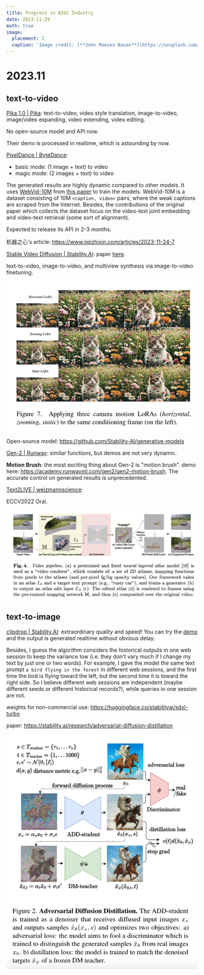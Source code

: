 ```yaml
---
title: Progress in AIGC Industry
date: 2023-11-29
math: true
image:
  placement: 2
  caption: 'Image credit: [**John Moeses Bauan**](https://unsplash.com/photos/OGZtQF8iC0g)'
---
```


# 2023.11

## text-to-video

[Pika 1.0 | Pika](https://pika.art/blog): 
text-to-video, video style translation, image-to-video, image/video expanding, video extending, video editing.

No open-source model and API now. 

Their demo is processed in realtime, which is astounding by now.

[PixelDance | ByteDance](https://makepixelsdance.github.io/): 
- basic mode: (1 image + text) to video
- magic mode: (2 images + text) to video

The generated results are highly dynamic compared to other models. It uses [WebVid-10M](https://github.com/m-bain/webvid) from [this paper](https://arxiv.org/abs/2104.00650.pdf) to train the models. WebVid-10M is a dataset consisting of 10M `<caption, video>` pairs, where the weak captions are scraped from the Internet. Besides, the contributions of the original paper which collects the dataset focus on the video-text joint embedding and video-text retrieval (some sort of alignment).

Expected to release its API in 2-3 months.

机器之心's article: https://www.jiqizhixin.com/articles/2023-11-24-7

[Stable Video Diffusion | Stability.AI](https://stability.ai/news/stable-video-diffusion-open-ai-video-model):
paper [here](https://stability.ai/research/stable-video-diffusion-scaling-latent-video-diffusion-models-to-large-datasets).

text-to-video, image-to-video, and multiview synthesis via image-to-video finetuning.

![Alt text](image-1.png)

Open-source model: https://github.com/Stability-AI/generative-models

[Gen-2 | Runway](https://research.runwayml.com/gen2): similar functions, but demos are not very dynamic.

__Motion Brush__: the most exciting thing about Gen-2 is "motion brush". demo here: https://academy.runwayml.com/gen2/gen2-motion-brush. The accurate control on generated results is unprecedented.


[Text2LIVE | weizmannscience](https://github.com/omerbt/Text2LIVE):

ECCV2022 Oral.

![text2live](image.png)


## text-to-image

[clipdrop | Stability.AI](https://stability.ai/news/stability-ai-sdxl-turbo): extraordinary quality and speed! You can try the [demo](https://clipdrop.co/stable-diffusion-turbo) and the output is generated realtime without obvious delay.

Besides, I guess the algorithm considers the historical outputs in one web session to keep the variance low (i.e. they don't vary much if I change my text by just one or two words). For example, I gave the model the same text prompt `a bird flying in the forest` in different web sessions, and the first time the bird is flying toward the left, but the second time it is toward the right side. So I believe different web sessions are independent (maybe different seeds or different historical records?), while queries in one session are not.

weights for non-commercial use: https://huggingface.co/stabilityai/sdxl-turbo

paper: https://stability.ai/research/adversarial-diffusion-distillation

![Alt text](image-2.png)
